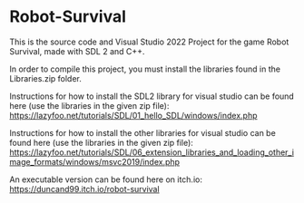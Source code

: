# Robot-Survival

This is the source code and Visual Studio 2022 Project for the game Robot Survival, made with SDL 2 and C++. 

In order to compile this project, you must install the libraries found in the Libraries.zip folder. 

Instructions for how to install the SDL2 library for visual studio can be found here (use the libraries in the given zip file): https://lazyfoo.net/tutorials/SDL/01_hello_SDL/windows/index.php

Instructions for how to install the other libraries for visual studio can be found here (use the libraries in the given zip file):
https://lazyfoo.net/tutorials/SDL/06_extension_libraries_and_loading_other_image_formats/windows/msvc2019/index.php


An executable version can be found here on itch.io: https://duncand99.itch.io/robot-survival
